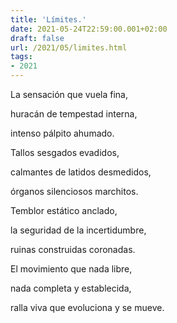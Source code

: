 ```yaml
---
title: 'Límites.'
date: 2021-05-24T22:59:00.001+02:00
draft: false
url: /2021/05/limites.html
tags: 
- 2021
---
```


La sensación que vuela fina,

huracán de tempestad interna,

intenso pálpito ahumado.

  

Tallos sesgados evadidos,

calmantes de latidos desmedidos,

órganos silenciosos marchitos.

  

Temblor estático anclado,

la seguridad de la incertidumbre,

ruinas construidas coronadas.

  

El movimiento que nada libre,

nada completa y establecida,

ralla viva que evoluciona y se mueve.